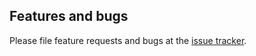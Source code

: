 ## Features and bugs

Please file feature requests and bugs at the [issue tracker][tracker].

[tracker]: http://example.com/issues/replaceme
